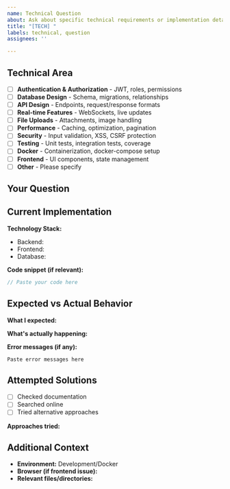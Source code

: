 ```yaml
---
name: Technical Question
about: Ask about specific technical requirements or implementation details
title: "[TECH] "
labels: technical, question
assignees: ''

---
```


## Technical Area
<!-- Select the technical area your question relates to -->

- [ ] **Authentication & Authorization** - JWT, roles, permissions
- [ ] **Database Design** - Schema, migrations, relationships
- [ ] **API Design** - Endpoints, request/response formats
- [ ] **Real-time Features** - WebSockets, live updates
- [ ] **File Uploads** - Attachments, image handling
- [ ] **Performance** - Caching, optimization, pagination
- [ ] **Security** - Input validation, XSS, CSRF protection
- [ ] **Testing** - Unit tests, integration tests, coverage
- [ ] **Docker** - Containerization, docker-compose setup
- [ ] **Frontend** - UI components, state management
- [ ] **Other** - Please specify

## Your Question
<!-- Describe your technical question in detail -->


## Current Implementation
<!-- Share relevant code snippets or describe what you've implemented so far -->

**Technology Stack:**
- Backend: <!-- Node.js/Python/Go + framework -->
- Frontend: <!-- React/Vue/Angular/etc -->
- Database: <!-- PostgreSQL/MySQL/etc -->

**Code snippet (if relevant):**
```javascript
// Paste your code here
```

## Expected vs Actual Behavior
**What I expected:**


**What's actually happening:**


**Error messages (if any):**
```
Paste error messages here
```

## Attempted Solutions
<!-- What have you already tried to solve this? -->

- [ ] Checked documentation
- [ ] Searched online
- [ ] Tried alternative approaches

**Approaches tried:**


## Additional Context
<!-- Any other relevant information -->

- **Environment:** Development/Docker
- **Browser (if frontend issue):** 
- **Relevant files/directories:**